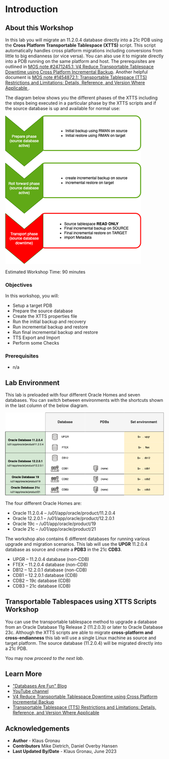 # Introduction

## About this Workshop

In this lab you will migrate an 11.2.0.4 database directly into a 21c PDB using the __Cross Platform Transportable Tablespace (XTTS)__ script. This script automatically handles cross platform migrations including conversions from little to big endianness (or vice versa). You can also use it to migrate directly into a PDB running on the same platform and host. 
The prerequisites are outlined in [MOS note #2471245.1: V4 Reduce Transportable Tablespace Downtime using Cross Platform Incremental Backup](https://support.oracle.com/epmos/faces/DocumentDisplay?id=2471245.1&displayIndex=1). Another helpful document is [MOS note #1454872.1: Transportable Tablespace (TTS) Restrictions and Limitations: Details, Reference, and Version Where Applicable ](https://support.oracle.com/epmos/faces/DocumentDisplay?id=1454872.1&displayIndex=1).

The diagram below shows you the different phases of the XTTS including the steps being executed in a particular phase by the XTTS scripts and if the source database is up and available for normal use:

![Cross platform transportable tablespace workflow](./images/xtts-workflow.png " ")



Estimated Workshop Time: 90 minutes



### Objectives

In this workshop, you will:

* Setup a target PDB
* Prepare the source database
* Create the XTTS properties file
* Run the initial backup and recovery
* Run incremental backup and restore
* Run final incremental backup and restore
* TTS Export and Import
* Perform some Checks

### Prerequisites

* n/a

## Lab Environment

This lab is preloaded with four different Oracle Homes and seven databases.
You can switch between environments with the shortcuts shown in the last column of the below diagram.

![Hands On Lab Environment](./images/hol-environment.png " ")

The four different Oracle Homes are:

- Oracle 11.2.0.4 – /u01/app/oracle/product/11.2.0.4
- Oracle 12.2.0.1 – /u01/app/oracle/product/12.2.0.1
- Oracle 19c      – /u01/app/oracle/product/19
- Oracle 21c      – /u01/app/oracle/product/21

The workshop also contains 6 different databases for running various upgrade and migration scenarios. This lab will use the __UPGR__ 11.2.0.4 database as source and create a __PDB3__ in the 21c __CDB3__.

- UPGR – 11.2.0.4 database (non-CDB)
- FTEX – 11.2.0.4 database (non-CDB)
- DB12 – 12.2.0.1 database (non-CDB)
- CDB1 – 12.2.0.1 database (CDB)
- CDB2 – 19c database (CDB)
- CDB3 – 21c database (CDB)


## Transportable Tablespaces using XTTS Scripts Workshop

You can use the transportable tablespace method to upgrade a database from an Oracle Database 11g Release 2 (11.2.0.3) or later to Oracle Database 23c.
Although the XTTS scripts are able to migrate __cross-platform and cross-endianness__ this lab will use a single Linux machine as source and target platform. The source database (11.2.0.4) will be migrated directly into a 21c PDB.
 


You may now *proceed to the next lab*.

## Learn More

* ["Databases Are Fun" Blog](https://dohdatabase.com/xtts/)
* [YouTube channel](https://www.youtube.com/«upgradenow/)
* [V4 Reduce Transportable Tablespace Downtime using Cross Platform Incremental Backup](https://support.oracle.com/epmos/faces/DocumentDisplay?id=2471245.1&displayIndex=1)
* [Transportable Tablespace (TTS) Restrictions and Limitations: Details, Reference, and Version Where Applicable ](https://support.oracle.com/epmos/faces/DocumentDisplay?id=1454872.1&displayIndex=1)

## Acknowledgements
* **Author** - Klaus Gronau
* **Contributors** Mike Dietrich, Daniel Overby Hansen  
* **Last Updated By/Date** - Klaus Gronau, June 2023
